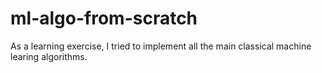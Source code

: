 # ml-algo-from-scratch
 As a learning exercise, I tried to implement all the main classical machine learing algorithms.
